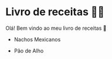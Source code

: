 # Livro de receitas :man_cook:

Olá! Bem vindo ao meu livro de receitas :wave:

- Nachos Mexicanos

- Pão de Alho

  